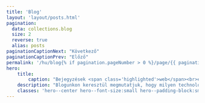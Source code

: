 ```yaml
---
title: 'Blog'
layout: 'layout/posts.html'
pagination:
  data: collections.blog
  size: 2
  reverse: true
  alias: posts
paginationCaptionNext: "Következő"
paginationCaptionPrev: "Előző"
permalink: '/hu/blog{% if pagination.pageNumber > 0 %}/page/{{ pagination.pageNumber }}{% endif %}/index.html'
hero:
    title:
        caption: "Bejegyzések <span class='highlighted'>web</span><br>és <span class='highlighted'>fejlesztés</span> témában"
    description: "Blogunkon keresztül megmutatjuk, hogy milyen technológiákkal dolgozunk és hogyan látjuk a webet."
    classes: 'hero--center hero--font-size:small hero--padding-block:small'
---
```

